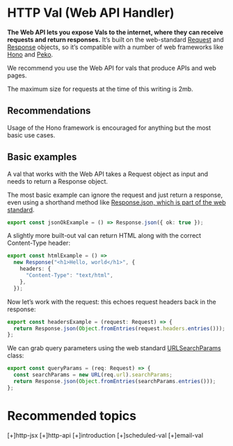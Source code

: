 # HTTP Val (Web API Handler)

**The Web API lets you expose Vals to the internet, where they can receive requests and return responses.** It’s built on the web-standard [Request](https://developer.mozilla.org/en-US/docs/Web/API/Request) and [Response](https://developer.mozilla.org/en-US/docs/Web/API/Response) objects, so it’s compatible with a number of web frameworks like [Hono](https://hono.dev/) and [Peko](https://github.com/sejori/peko).

We recommend you use the Web API for vals that produce APIs and web pages.

The maximum size for requests at the time of this writing is 2mb.

## Recommendations

Usage of the Hono framework is encouraged for anything but the most basic use cases.
## Basic examples

A val that works with the Web API takes a Request object as input and needs to return a Response object.

The most basic example can ignore the request and just return a response, even using a shorthand method like [Response.json, which is part of the web standard](https://developer.mozilla.org/en-US/docs/Web/API/Response/json_static).

```ts
export const jsonOkExample = () => Response.json({ ok: true });
```

A slightly more built-out val can return HTML along with the correct Content-Type header:

```ts
export const htmlExample = () =>
  new Response("<h1>Hello, world</h1>", {
    headers: {
      "Content-Type": "text/html",
    },
  });
```

Now let’s work with the request: this echoes request headers back in the response:

```ts
export const headersExample = (request: Request) => {
  return Response.json(Object.fromEntries(request.headers.entries()));
};
```

We can grab query parameters using the web standard [URLSearchParams](https://developer.mozilla.org/en-US/docs/Web/API/URL/searchParams) class:

```ts
export const queryParams = (req: Request) => {
  const searchParams = new URL(req.url).searchParams;
  return Response.json(Object.fromEntries(searchParams.entries()));
};
```

# Recommended topics

[+]http-jsx
[+]http-api
[+]introduction
[+]scheduled-val
[+]email-val